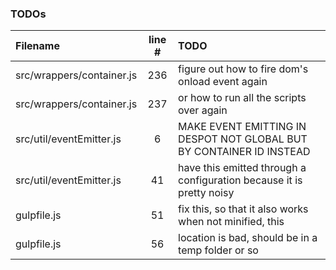 ### TODOs
| Filename | line # | TODO
|:------|:------:|:------
| src/wrappers/container.js | 236 | figure out how to fire dom's onload event again
| src/wrappers/container.js | 237 | or how to run all the scripts over again
| src/util/eventEmitter.js | 6 | MAKE EVENT EMITTING IN DESPOT NOT GLOBAL BUT BY CONTAINER ID INSTEAD
| src/util/eventEmitter.js | 41 | have this emitted through a configuration because it is pretty noisy
| gulpfile.js | 51 | fix this, so that it also works when not minified, this
| gulpfile.js | 56 | location is bad, should be in a temp folder or so